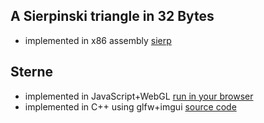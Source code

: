 ## A Sierpinski triangle in 32 Bytes
* implemented in x86 assembly [sierp](https://doctor-rd.github.io/sierp)

## Sterne
* implemented in JavaScript+WebGL [run in your browser](https://doctor-rd.github.io/sterne-webgl)
* implemented in C++ using glfw+imgui [source code](https://github.com/doctor-rd/sterne-imgui)
